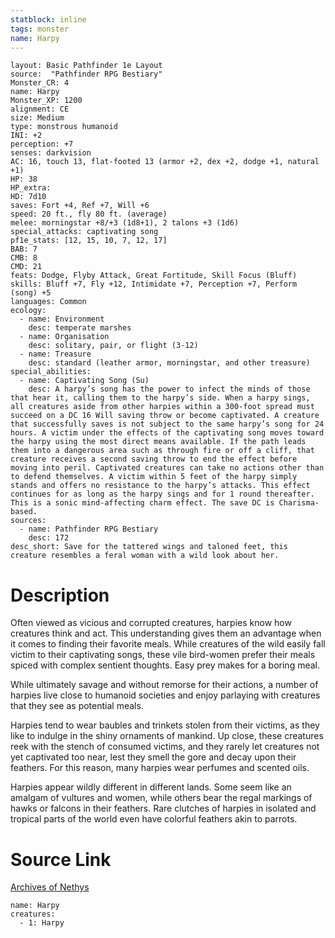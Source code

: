 ```yaml
---
statblock: inline
tags: monster
name: Harpy
---
```

```statblock
layout: Basic Pathfinder 1e Layout
source:  "Pathfinder RPG Bestiary"
Monster_CR: 4
name: Harpy
Monster_XP: 1200
alignment: CE
size: Medium
type: monstrous humanoid
INI: +2
perception: +7
senses: darkvision
AC: 16, touch 13, flat-footed 13 (armor +2, dex +2, dodge +1, natural +1)
HP: 38
HP_extra: 
HD: 7d10
saves: Fort +4, Ref +7, Will +6
speed: 20 ft., fly 80 ft. (average)
melee: morningstar +8/+3 (1d8+1), 2 talons +3 (1d6)
special_attacks: captivating song
pf1e_stats: [12, 15, 10, 7, 12, 17]
BAB: 7
CMB: 8
CMD: 21
feats: Dodge, Flyby Attack, Great Fortitude, Skill Focus (Bluff)
skills: Bluff +7, Fly +12, Intimidate +7, Perception +7, Perform (song) +5
languages: Common
ecology:
  - name: Environment
    desc: temperate marshes
  - name: Organisation
    desc: solitary, pair, or flight (3-12)
  - name: Treasure
    desc: standard (leather armor, morningstar, and other treasure)
special_abilities:
  - name: Captivating Song (Su)
    desc: A harpy’s song has the power to infect the minds of those that hear it, calling them to the harpy’s side. When a harpy sings, all creatures aside from other harpies within a 300-foot spread must succeed on a DC 16 Will saving throw or become captivated. A creature that successfully saves is not subject to the same harpy’s song for 24 hours. A victim under the effects of the captivating song moves toward the harpy using the most direct means available. If the path leads them into a dangerous area such as through fire or off a cliff, that creature receives a second saving throw to end the effect before moving into peril. Captivated creatures can take no actions other than to defend themselves. A victim within 5 feet of the harpy simply stands and offers no resistance to the harpy’s attacks. This effect continues for as long as the harpy sings and for 1 round thereafter. This is a sonic mind-affecting charm effect. The save DC is Charisma-based.
sources:
  - name: Pathfinder RPG Bestiary
    desc: 172
desc_short: Save for the tattered wings and taloned feet, this creature resembles a feral woman with a wild look about her.
```
# Description
Often viewed as vicious and corrupted creatures, harpies know how creatures think and act. This understanding gives them an advantage when it comes to finding their favorite meals. While creatures of the wild easily fall victim to their captivating songs, these vile bird-women prefer their meals spiced with complex sentient thoughts. Easy prey makes for a boring meal.

While ultimately savage and without remorse for their actions, a number of harpies live close to humanoid societies and enjoy parlaying with creatures that they see as potential meals.

Harpies tend to wear baubles and trinkets stolen from their victims, as they like to indulge in the shiny ornaments of mankind. Up close, these creatures reek with the stench of consumed victims, and they rarely let creatures not yet captivated too near, lest they smell the gore and decay upon their feathers. For this reason, many harpies wear perfumes and scented oils.

Harpies appear wildly different in different lands. Some seem like an amalgam of vultures and women, while others bear the regal markings of hawks or falcons in their feathers. Rare clutches of harpies in isolated and tropical parts of the world even have colorful feathers akin to parrots.
# Source Link
[Archives of Nethys](https://aonprd.com/MonsterDisplay.aspx?ItemName=Harpy)
```encounter-table
name: Harpy
creatures:
  - 1: Harpy
```
